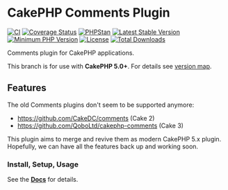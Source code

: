 #  CakePHP Comments Plugin

[![CI](https://github.com/dereuromark/cakephp-comments/actions/workflows/ci.yml/badge.svg?branch=master)](https://github.com/dereuromark/cakephp-comments/actions?query=workflow%3ACI+branch%3Amaster)
[![Coverage Status](https://img.shields.io/codecov/c/github/dereuromark/cakephp-comments/master.svg)](https://app.codecov.io/github/dereuromark/cakephp-comments/tree/master)
[![PHPStan](https://img.shields.io/badge/PHPStan-level%208-brightgreen.svg?style=flat)](https://phpstan.org/)
[![Latest Stable Version](https://poser.pugx.org/dereuromark/cakephp-comments/v/stable.svg)](https://packagist.org/packages/dereuromark/cakephp-comments)
[![Minimum PHP Version](https://img.shields.io/badge/php-%3E%3D%208.1-8892BF.svg)](https://php.net/)
[![License](https://poser.pugx.org/dereuromark/cakephp-comments/license.png)](https://packagist.org/packages/dereuromark/cakephp-comments)
[![Total Downloads](https://poser.pugx.org/dereuromark/cakephp-comments/d/total.svg)](https://packagist.org/packages/dereuromark/cakephp-comments)

Comments plugin for CakePHP applications.

This branch is for use with **CakePHP 5.0+**. For details see [version map](https://github.com/dereuromark/cakephp-comments/wiki#cakephp-version-map).

## Features

The old Comments plugins don't seem to be supported anymore:
- https://github.com/CakeDC/comments (Cake 2)
- https://github.com/QoboLtd/cakephp-comments (Cake 3)

This plugin aims to merge and revive them as modern CakePHP 5.x plugin.
Hopefully, we can have all the features back up and working soon.

### Install, Setup, Usage
See the **[Docs](docs/README.md)** for details.
